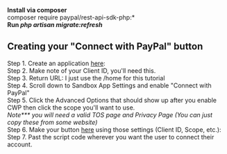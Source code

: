 **Install via composer**\
composer require paypal/rest-api-sdk-php:*\
**Run _php artisan migrate:refresh_**

Creating your "Connect with PayPal" button
-
Step 1. Create an application [here](https://developer.paypal.com/developer/applications/create):\
Step 2. Make note of your Client ID, you'll need this.\
Step 3. Return URL: I just use the /home for this tutorial\
Step 4. Scroll down to Sandbox App Settings and enable "Connect with PayPal"\
Step 5. Click the Advanced Options that should show up after you enable CWP then click the scope you'll want to use.\
_Note*** you will need a valid TOS page and Privacy Page (You can just copy these from some website)_\
Step 6. Make your button [here](https://developer.paypal.com/docs/integration/direct/identity/button-js-builder) using those settings (Client ID, Scope, etc.):\
Step 7. Past the script code wherever you want the user to connect their account. 
